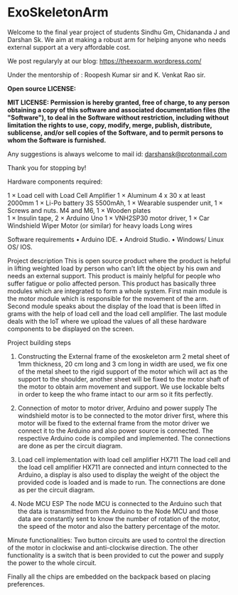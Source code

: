 # ExoSkeletonArm
Welcome to the final year project of students Sindhu Gm, Chidananda J and Darshan Sk. We aim at making a robust arm for helping anyone who needs external support at a very affordable cost.

We post regularyly at our blog: https://theexoarm.wordpress.com/


Under the mentorship of : Roopesh Kumar sir and K. Venkat Rao sir.


**Open source LICENSE:**

**MIT LICENSE:
Permission is hereby granted, free of charge, to any person obtaining a copy of this software and associated documentation files (the "Software"), to deal in the Software without restriction, including without limitation the rights to use, copy, modify, merge, publish, distribute, sublicense, and/or sell copies of the Software, and to permit persons to whom the Software is furnished.**


Any suggestions is always welcome to mail id: darshansk@protonmail.com

Thank you for stopping by!

Hardware components required: 

1 × Load cell with Load Cell Amplifier
1 × Aluminum 4 x 30 x at least 2000mm
1 × Li-Po battery 3S 5500mAh, 
1 × Wearable suspender unit, 
1 × Screws and nuts. M4 and M6, 
1 × Wooden plates  
1 × Insulin tape, 
2 × Arduino Uno 
1 × VNH2SP30 motor driver, 
1 × Car Windshield Wiper Motor (or similar) for heavy loads Long wires

Software requirements
•    Arduino IDE.
•    Android Studio.
•    Windows/ Linux OS/ IOS.

Project description 
This is open source product where the product is helpful in lifting weighted load by person who can’t lift the object by his own and needs an external support. This product is mainly helpful for people who suffer fatigue or polio affected person. This product has basically three modules which are integrated to form a whole system. First main module is the motor module which is responsible for the movement of the arm. Second module speaks about the display of the load that is been lifted in grams with the help of load cell and the load cell amplifier. The last module deals with the IoT where we upload the values of all these hardware components to be displayed on the screen.

Project building steps

1.    Constructing the External frame of the exoskeleton arm
2 metal sheet of 1mm thickness, 20 cm long and 3 cm long in width are used, we fix one of the metal sheet to the rigid support of the motor which will act as the support to the shoulder, another sheet will be fixed to the motor shaft of the motor to obtain arm movement and support. We use lockable belts in order to keep the who frame intact to our arm so it fits perfectly.

2.    Connection of motor to motor driver, Arduino and power supply
The windshield motor is to be connected to the motor driver first, where this motor will be fixed to the external frame from the motor driver we connect it to the Arduino and also power source is connected. The respective Arduino code is compiled and implemented. The connections are done as per the circuit diagram.

3.    Load cell implementation with load cell amplifier HX711
The load cell and the load cell amplifier HX711 are connected and inturn connected to the Arduino, a display is also used to display the weight of the object the provided code is loaded and is made to run. The connections are done as per the circuit diagram.

4.    Node MCU ESP 
The node MCU is connected to the Arduino such that the data is transmitted from the Arduino to the Node MCU and those data are constantly sent to know the number of rotation of the motor, the speed of the motor and also the battery percentage of the motor. 

Minute functionalities: Two button circuits are used to control the direction of the motor in clockwise and anti-clockwise direction.
The other functionality is a switch that is been provided to cut the power and supply the power to the whole circuit.

Finally all the chips are embedded on the backpack based on placing preferences.

